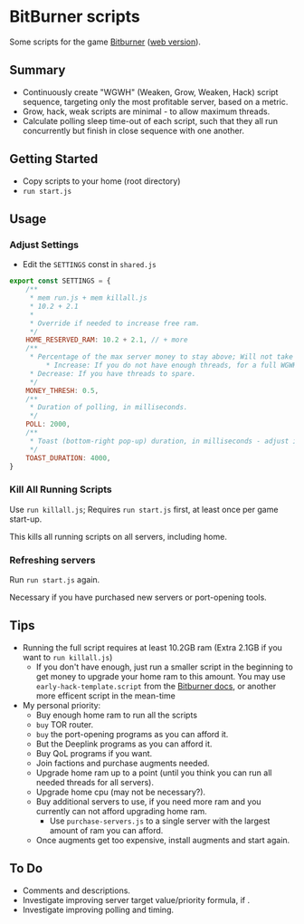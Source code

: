 # BitBurner scripts

Some scripts for the game [Bitburner](https://store.steampowered.com/app/1812820/Bitburner/) ([web version](https://danielyxie.github.io/bitburner/)).

## Summary

* Continuously create "WGWH" (Weaken, Grow, Weaken, Hack) script sequence, targeting only the most profitable server, based on a metric.
* Grow, hack, weak scripts are minimal - to allow maximum threads.
* Calculate polling sleep time-out of each script, such that they all run concurrently but finish in close sequence with one another.

## Getting Started

* Copy scripts to your home (root directory)
* `run start.js`

## Usage

### Adjust Settings

* Edit the `SETTINGS` const in `shared.js`

```js
export const SETTINGS = {
    /**
     * mem run.js + mem killall.js
     * 10.2 + 2.1
     *
     * Override if needed to increase free ram.
     */
    HOME_RESERVED_RAM: 10.2 + 2.1, // + more
    /**
     * Percentage of the max server money to stay above; Will not take money if below this percentage.
		 * Increase: If you do not have enough threads, for a full WGWH.
     * Decrease: If you have threads to spare.
     */
    MONEY_THRESH: 0.5,
    /**
     * Duration of polling, in milliseconds.
     */
    POLL: 2000,
    /**
     * Toast (bottom-right pop-up) duration, in milliseconds - adjust if needed, if it is too slow/fast.
     */
    TOAST_DURATION: 4000,
}
```

### Kill All Running Scripts

Use `run killall.js`; Requires `run start.js` first, at least once per game start-up.

This kills all running scripts on all servers, including home.

### Refreshing servers

Run `run start.js` again.

Necessary if you have purchased new servers or port-opening tools.

## Tips

* Running the full script requires at least 10.2GB ram (Extra 2.1GB if you want to `run killall.js`)
	* If you don't have enough, just run a smaller script in the beginning to get money to upgrade your home ram to this amount.
		You may use `early-hack-template.script` from the [Bitburner docs](https://bitburner.readthedocs.io/en/latest/guidesandtips/gettingstartedguideforbeginnerprogrammers.html#editing-our-hacking-script), or another more efficent script in the mean-time
* My personal priority:
	* Buy enough home ram to run all the scripts
	* `buy` TOR router.
	* `buy` the port-opening programs as you can afford it.
	* But the Deeplink programs as you can afford it.
	* Buy QoL programs if you want.
	* Join factions and purchase augments needed.
	* Upgrade home ram up to a point (until you think you can run all needed threads for all servers).
	* Upgrade home cpu (may not be necessary?).
	* Buy additional servers to use, if you need more ram and you currently can not afford upgrading home ram.
		* Use `purchase-servers.js` to a single server with the largest amount of ram you can afford.
	* Once augments get too expensive, install augments and start again.

## To Do

* Comments and descriptions.
* Investigate improving server target value/priority formula, if .
* Investigate improving polling and timing.